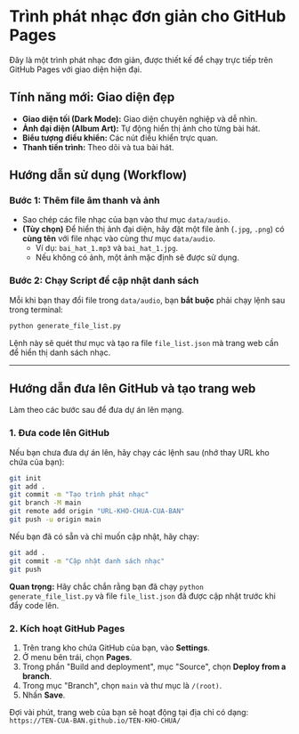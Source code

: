 # Trình phát nhạc đơn giản cho GitHub Pages

Đây là một trình phát nhạc đơn giản, được thiết kế để chạy trực tiếp trên GitHub Pages với giao diện hiện đại.

## Tính năng mới: Giao diện đẹp

-   **Giao diện tối (Dark Mode):** Giao diện chuyên nghiệp và dễ nhìn.
-   **Ảnh đại diện (Album Art):** Tự động hiển thị ảnh cho từng bài hát.
-   **Biểu tượng điều khiển:** Các nút điều khiển trực quan.
-   **Thanh tiến trình:** Theo dõi và tua bài hát.

## Hướng dẫn sử dụng (Workflow)

### Bước 1: Thêm file âm thanh và ảnh

-   Sao chép các file nhạc của bạn vào thư mục `data/audio`.
-   **(Tùy chọn)** Để hiển thị ảnh đại diện, hãy đặt một file ảnh (`.jpg`, `.png`) có **cùng tên** với file nhạc vào cùng thư mục `data/audio`.
    -   Ví dụ: `bai_hat_1.mp3` và `bai_hat_1.jpg`.
    -   Nếu không có ảnh, một ảnh mặc định sẽ được sử dụng.

### Bước 2: Chạy Script để cập nhật danh sách

Mỗi khi bạn thay đổi file trong `data/audio`, bạn **bắt buộc** phải chạy lệnh sau trong terminal:

```bash
python generate_file_list.py
```

Lệnh này sẽ quét thư mục và tạo ra file `file_list.json` mà trang web cần để hiển thị danh sách nhạc.

---

## Hướng dẫn đưa lên GitHub và tạo trang web

Làm theo các bước sau để đưa dự án lên mạng.

### 1. Đưa code lên GitHub

Nếu bạn chưa đưa dự án lên, hãy chạy các lệnh sau (nhớ thay URL kho chứa của bạn):

```bash
git init
git add .
git commit -m "Tạo trình phát nhạc"
git branch -M main
git remote add origin "URL-KHO-CHUA-CUA-BAN"
git push -u origin main
```

Nếu bạn đã có sẵn và chỉ muốn cập nhật, hãy chạy:

```bash
git add .
git commit -m "Cập nhật danh sách nhạc"
git push
```

**Quan trọng:** Hãy chắc chắn rằng bạn đã chạy `python generate_file_list.py` và file `file_list.json` đã được cập nhật trước khi đẩy code lên.

### 2. Kích hoạt GitHub Pages

1.  Trên trang kho chứa GitHub của bạn, vào **Settings**.
2.  Ở menu bên trái, chọn **Pages**.
3.  Trong phần "Build and deployment", mục "Source", chọn **Deploy from a branch**.
4.  Trong mục "Branch", chọn `main` và thư mục là `/(root)`.
5.  Nhấn **Save**.

Đợi vài phút, trang web của bạn sẽ hoạt động tại địa chỉ có dạng: `https://TEN-CUA-BAN.github.io/TEN-KHO-CHUA/`
